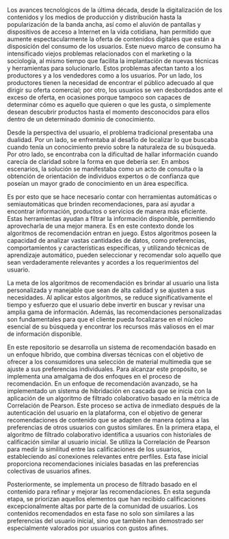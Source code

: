 Los avances tecnológicos de la última década, desde la digitalización de los contenidos y los medios de producción y distribución hasta la popularización de la banda ancha, así como el aluvión de pantallas y dispositivos de acceso a Internet en la vida cotidiana, han permitido que aumente espectacularmente la oferta de contenidos digitales que están a disposición del consumo de los usuarios. Este nuevo marco de consumo ha intensificado viejos problemas relacionados con el marketing o la sociología, al mismo tiempo que facilita la implantación de nuevas técnicas y herramientas para solucionarlo. Estos problemas afectan tanto a los productores y a los vendedores como a los usuarios. Por un lado, los productores tienen la necesidad de encontrar el público adecuado al que dirigir su oferta comercial; por otro, los usuarios se ven desbordados ante el exceso de oferta, en ocasiones porque tampoco son capaces de determinar cómo es aquello que quieren o que les gusta, o simplemente desean descubrir productos hasta el momento desconocidos para ellos dentro de un determinado dominio de conocimiento. 

Desde la perspectiva del usuario, el problema tradicional presentaba una dualidad. Por un lado, se enfrentaba al desafío de localizar lo que buscaba cuando tenía un conocimiento previo sobre la naturaleza de su búsqueda. Por otro lado, se encontraba con la dificultad de hallar información cuando carecía de claridad sobre la forma en que debería ser. En ambos escenarios, la solución se manifestaba como un acto de consulta o la obtención de orientación de individuos expertos o de confianza que poseían un mayor grado de conocimiento en un área específica.

Es por esto que se hace necesario contar con herramientas automáticas o semiautomáticas que brinden recomendaciones, para así ayudar a encontrar información, productos o servicios de manera más eficiente. Estas herramientas ayudan a filtrar la información disponible, permitiendo aprovecharla de una mejor manera. Es en este contexto donde los algoritmos de recomendación entran en juego. Estos algoritmos poseen la capacidad de analizar vastas cantidades de datos, como preferencias, comportamientos y características específicas, y utilizando técnicas de aprendizaje automático, pueden seleccionar y recomendar solo aquello que sean verdaderamente relevantes y acordes a los requerimientos del usuario. 

La meta de los algoritmos de recomendación es brindar al usuario una lista personalizada y manejable que sean de alta calidad y se ajusten a sus necesidades. Al aplicar estos algoritmos, se reduce significativamente el tiempo y esfuerzo que el usuario debe invertir en buscar y revisar una amplia gama de información. Además, las recomendaciones personalizadas son fundamentales para que el cliente pueda focalizarse en el núcleo esencial de su búsqueda y encontrar los recursos más valiosos en el mar de información disponible.

En este repositorio se desarrolla un sistema de recomendación basado en un enfoque híbrido, que combina diversas técnicas con el objetivo de ofrecer a los consumidores una selección de material multimedia que se ajuste a sus preferencias individuales. Para alcanzar este propósito, se implementa una amalgama de dos enfoques en el proceso de recomendación.
En un enfoque de recomendación avanzado, se ha implementado un sistema de hibridación en cascada que se inicia con la aplicación de un algoritmo de filtrado colaborativo basado en la métrica de Correlación de Pearson. Este proceso se activa de inmediato después de la autenticación del usuario en la plataforma, con el objetivo de generar recomendaciones de contenido que se adapten de manera óptima a las preferencias de otros usuarios con gustos similares.
En la primera etapa, el algoritmo de filtrado colaborativo identifica a usuarios con historiales de calificación similar al usuario inicial. Se utiliza la Correlación de Pearson para medir la similitud entre las calificaciones de los usuarios, estableciendo así conexiones relevantes entre perfiles. Esta fase inicial proporciona recomendaciones iniciales basadas en las preferencias colectivas de usuarios afines.

Posteriormente, se implementa un proceso de filtrado basado en el contenido para refinar y mejorar las recomendaciones. En esta segunda etapa, se priorizan aquellos elementos que han recibido calificaciones excepcionalmente altas por parte de la comunidad de usuarios. Los contenidos recomendados en esta fase no solo son similares a las preferencias del usuario inicial, sino que también han demostrado ser especialmente valorados por usuarios con gustos afines.
 
